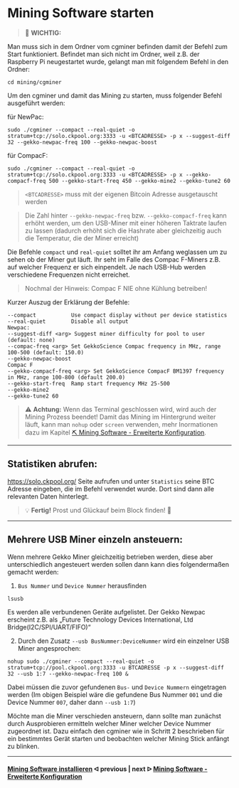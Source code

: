 # Mining Software starten

> :memo: **WICHTIG:**

Man muss sich in dem Ordner vom cgminer befinden damit der Befehl zum Start funktioniert. Befindet man sich nicht im Ordner, weil z.B. der Raspberry Pi neugestartet wurde, gelangt man mit folgendem Befehl in den Ordner:

```shell
cd mining/cgminer
```

Um den cgminer und damit das Mining zu starten, muss folgender Befehl ausgeführt werden:

für NewPac:

```shell
sudo ./cgminer --compact --real-quiet -o stratum+tcp://solo.ckpool.org:3333 -u <BTCADRESSE> -p x --suggest-diff 32 --gekko-newpac-freq 100 --gekko-newpac-boost
```

für CompacF:

```shell
sudo ./cgminer --compact --real-quiet -o stratum+tcp://solo.ckpool.org:3333 -u <BTCADRESSE> -p x --gekko-compacf-freq 500 --gekko-start-freq 450 --gekko-mine2 --gekko-tune2 60
```

> `<BTCADRESSE>` muss mit der eigenen Bitcoin Adresse ausgetauscht werden

> Die Zahl hinter `--gekko-newpac-freq` bzw. `--gekko-compacf-freq` kann erhöht werden, um den USB-Miner mit einer höheren Taktrate laufen zu lassen (dadurch erhöht sich die Hashrate aber gleichzeitig auch die Temperatur, die der Miner erreicht)

Die Befehle `compact` und `real-quiet` solltet ihr am Anfang weglassen um zu sehen ob der Miner gut läuft. Ihr seht im Falle des Compac F-Miners z.B. auf welcher Frequenz er sich einpendelt. Je nach USB-Hub werden verschiedene Frequenzen nicht erreichet. 

> Nochmal der Hinweis: Compac F NIE ohne Kühlung betreiben!

Kurzer Auszug der Erklärung der Befehle:

```shell
--compact           Use compact display without per device statistics
--real-quiet        Disable all output
Newpac:
--suggest-diff <arg> Suggest miner difficulty for pool to user (default: none)
--compac-freq <arg> Set GekkoScience Compac frequency in MHz, range 100-500 (default: 150.0)
--gekko-newpac-boost
Compac F
--gekko-compacf-freq <arg> Set GekkoScience CompacF BM1397 frequency in MHz, range 100-800 (default 200.0)
--gekko-start-freq  Ramp start frequency MHz 25-500 
--gekko-mine2 
--gekko-tune2 60
```

> :warning: **Achtung:** Wenn das Terminal geschlossen wird, wird auch der Mining Prozess beendet!
> Damit das Mining im Hintergrund weiter läuft, kann man `nohup` oder `screen` verwenden, mehr Inormationen dazu im Kapitel [⛏ Mining Software - Erweiterte Konfiguration](EnhancedConfiguration.md).

<!--
```shell
nohup <COMMAND> &
```

Um zu überprüfen, ob der Mining Prozess läuft, kann folgender Befehl ausgeführt werden:

```shell
cat nohup.out
```

Es wird ein Standbild von dem Prozess gezeigt.
Der USB-Miner blinkt mit einer weißen LED, wenn das Mining aktiv ist. Dadurch kann unkompliziert und visuell überprüft werden, ob das Mining läuft.

Die aktiven Prozesse des Raspberry Pis können mit diesem Befehl angezeigt werden:

```shell
top
```

Um die Prozess Übersicht zu beenden einfach die `Q`-Taste drücken.

Damit der cgminer beendet werden kann muss folgender Befehl ausgeführt werden:

```shell
sudo kill 1234
```

Anstelle von `1234` muss die Prozess-Nummer vom cgminer eingefügt werden (Diese steht links in der Prozess Übersicht).

Wenn man den Befehl für den cgminer im Hintergrund mehrmals gestartet hat, läuft der cgminer mehrfach im Hintergrund. Es ist dann zu empfehlen die Prozesse zu beenden damit nur einer aktiv ist.
-->
---

## Statistiken abrufen:

https://solo.ckpool.org/
Seite aufrufen und unter `Statistics` seine BTC Adresse eingeben, die im Befehl verwendet wurde. Dort sind dann alle relevanten Daten hinterlegt.

> :bulb: **Fertig!** Prost und Glückauf beim Block finden! 👷

---

## Mehrere USB Miner einzeln ansteuern:

Wenn mehrere Gekko Miner gleichzeitig betrieben werden, diese aber unterschiedlich angesteuert werden sollen dann kann dies folgendermaßen gemacht werden:

1. `Bus Nummer` und `Device Nummer` herausfinden

```shell
lsusb
```

Es werden alle verbundenen Geräte aufgelistet. Der Gekko Newpac erscheint z.B. als „Future Technology Devices International, Ltd Bridge(I2C/SPI/UART/FIFO)“

2. Durch den Zusatz `--usb BusNummer:DeviceNummer` wird ein einzelner USB Miner angesprochen:

```shell
nohup sudo ./cgminer --compact --real-quiet -o stratum+tcp://pool.ckpool.org:3333 -u BTCADRESSE -p x --suggest-diff 32 --usb 1:7 --gekko-newpac-freq 100 &
```

Dabei müssen die zuvor gefundenen `Bus-` und `Device Nummern` eingetragen werden (Im obigen Beispiel wäre die gefundene Bus Nummer `001` und die Device Nummer `007`, daher dann `--usb 1:7`)

Möchte man die Miner verschieden ansteuern, dann sollte man zunächst durch Ausprobieren ermitteln welcher Miner welcher Device Nummer zugeordnet ist. Dazu einfach den cgminer wie in Schritt 2 beschrieben für ein bestimmtes Gerät starten und beobachten welcher Mining Stick anfängt zu blinken.

---

####  [Mining Software installieren](/install_miner.md)  ᐊ  previous | next  ᐅ  [Mining Software - Erweiterte Konfiguration](EnhancedConfiguration.md)
